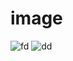 # image
![fd](https://github.com/PrimeJin/image/assets/110287222/235c9375-3a42-40d0-9656-07509aa7f640)
![dd](https://github.com/PrimeJin/image/assets/110287222/aba8f883-a509-411b-93c1-728f747ce208)

